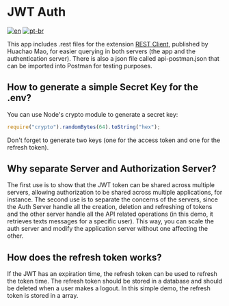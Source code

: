 # JWT Auth

[![en](https://img.shields.io/badge/lang-en-red.svg)](https://github.com/williamgdo/jwt-auth-demo/blob/main/README.md)
[![pt-br](https://img.shields.io/badge/lang-pt--br-green.svg)](https://github.com/williamgdo/jwt-auth-demo/blob/main/README.pt-br.md)

This app includes .rest files for the extension [REST Client](https://marketplace.visualstudio.com/items?itemName=humao.rest-client), published by Huachao Mao, for easier querying in both servers (the app and the authentication server). There is also a json file called api-postman.json that can be imported into Postman for testing purposes.

## How to generate a simple Secret Key for the .env?

You can use Node's crypto module to generate a secret key:

```js
require("crypto").randomBytes(64).toString("hex");
```

Don't forget to generate two keys (one for the access token and one for the refresh token).

## Why separate Server and Authorization Server?

The first use is to show that the JWT token can be shared across multiple servers, allowing authorization to be shared across multiple applications, for instance. The second use is to separate the concerns of the servers, since the Auth Server handle all the creation, deletion and refreshing of tokens and the other server handle all the API related operations (in this demo, it retrieves texts messages for a specific user). This way, you can scale the auth server and modify the application server without one affecting the other.

## How does the refresh token works?

If the JWT has an expiration time, the refresh token can be used to refresh the token time. The refresh token should be stored in a database and should be deleted when a user makes a logout. In this simple demo, the refresh token is stored in a array.
